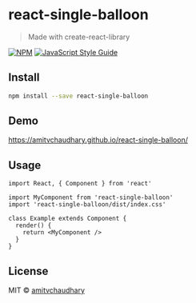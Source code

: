 # react-single-balloon

> Made with create-react-library

[![NPM](https://img.shields.io/npm/v/react-single-balloon.svg)](https://www.npmjs.com/package/react-single-balloon) [![JavaScript Style Guide](https://img.shields.io/badge/code_style-standard-brightgreen.svg)](https://standardjs.com)

## Install

```bash
npm install --save react-single-balloon
```

## Demo
https://amitvchaudhary.github.io/react-single-balloon/

## Usage

```tsx
import React, { Component } from 'react'

import MyComponent from 'react-single-balloon'
import 'react-single-balloon/dist/index.css'

class Example extends Component {
  render() {
    return <MyComponent />
  }
}
```

## License

MIT © [amitvchaudhary](https://github.com/amitvchaudhary)
